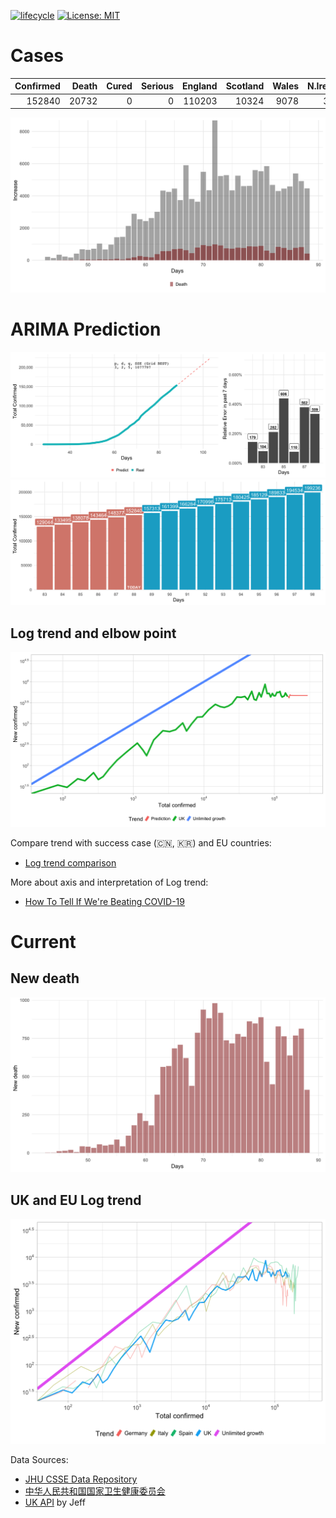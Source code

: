 
[![lifecycle](https://img.shields.io/badge/lifecycle-experimental-orange.svg)](https://www.tidyverse.org/lifecycle/#experimental) [![License: MIT](https://img.shields.io/github/license/r-lib/ghactions.svg?style=flat)](https://opensource.org/licenses/MIT)

# Cases

| Confirmed| Death| Cured| Serious| England| Scotland| Wales| N.Ireland|
|---------:|-----:|-----:|-------:|-------:|--------:|-----:|---------:|
|    152840| 20732|     0|       0|  110203|    10324|  9078|      3308|

![daily figure](plot/DailyIncrease.png)

# ARIMA Prediction

![amari figure](prediction/compare.png)
![amari compare figure](prediction/Bar.png)

## Log trend and elbow point
![uk figure](prediction/UKlogTrend.png)

Compare trend with success case (🇨🇳, 🇰🇷) and EU countries:

- [Log trend comparison](./trendFigures.html)

More about axis and interpretation of Log trend: 

- [How To Tell If We're Beating COVID-19](https://youtu.be/54XLXg4fYsc)

# Current

## New death 
![death](plot/DeathIncrease.png)

## UK and EU Log trend
![UK trend](plot/UKlogTrend.png)

Data Sources: 
- [JHU CSSE Data Repository](https://github.com/CSSEGISandData/COVID-19)
- [中华人民共和国国家卫生健康委员会](http://www.nhc.gov.cn/xcs/yqtb/list_gzbd.shtml)
- [UK API](https://github.com/isjeffcom/coronvirusFigureUK) by Jeff
